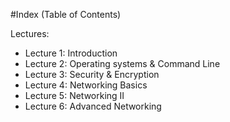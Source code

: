 #Index (Table of Contents)

Lectures:

* Lecture 1: Introduction
* Lecture 2: Operating systems & Command Line 
* Lecture 3: Security & Encryption 
* Lecture 4: Networking Basics 
* Lecture 5: Networking II 
* Lecture 6: Advanced Networking 
